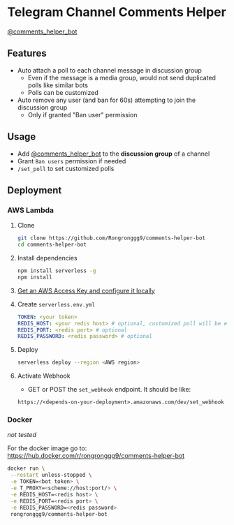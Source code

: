 # Telegram Channel Comments Helper

[@comments_helper_bot](https://t.me/comments_helper_bot)

## Features

* Auto attach a poll to each channel message in discussion group
    * Even if the message is a media group, would not send duplicated polls like similar bots
    * Polls can be customized
* Auto remove any user (and ban for 60s) attempting to join the discussion group
    * Only if granted "Ban user" permission

## Usage

* Add [@comments_helper_bot](https://t.me/comments_helper_bot) to the **discussion group** of a channel
* Grant `Ban users` permission if needed
* `/set_poll` to set customized polls

## Deployment

### AWS Lambda

1. Clone
    ```sh
    git clone https://github.com/Rongronggg9/comments-helper-bot
    cd comments-helper-bot
    ```
1. Install dependencies
    ```sh
    npm install serverless -g
    npm install
    ```
1. [Get an AWS Access Key and configure it locally](https://www.serverless.com/framework/docs/providers/aws/guide/credentials/)
1. Create `serverless.env.yml`
    ```yaml
    TOKEN: <your token>
    REDIS_HOST: <your redis host> # optional, customized poll will be enabled if set
    REDIS_PORT: <redis port> # optional
    REDIS_PASSWORD: <redis password> # optional
    ```

1. Deploy
    ```sh
    serverless deploy --region <AWS region>
    ```
1. Activate Webhook
    * GET or POST the `set_webhook` endpoint. It should be like:
    ```
    https://<depends-on-your-deployment>.amazonaws.com/dev/set_webhook
    ```

### Docker
_not tested_

For the docker image go to: https://hub.docker.com/r/rongronggg9/comments-helper-bot

```sh
docker run \
 --restart unless-stopped \
 -e TOKEN=<bot token> \
 -e T_PROXY=<scheme://host:port/> \
 -e REDIS_HOST=<redis host> \
 -e REDIS_PORT=<redis port> \
 -e REDIS_PASSWORD=<redis password>
 rongronggg9/comments-helper-bot
```

